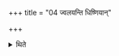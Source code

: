 +++
title = "04 ज्वलयन्ति धिष्णियान्"

+++

<details><summary>थिते</summary>

ज्वलयन्ति धिष्णियान् ४
</details>
